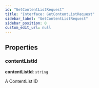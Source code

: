 ```yaml
---
id: "GetContentListRequest"
title: "Interface: GetContentListRequest"
sidebar_label: "GetContentListRequest"
sidebar_position: 0
custom_edit_url: null
---
```


## Properties

### contentListId

 **contentListId**: `string`

A ContentList ID
